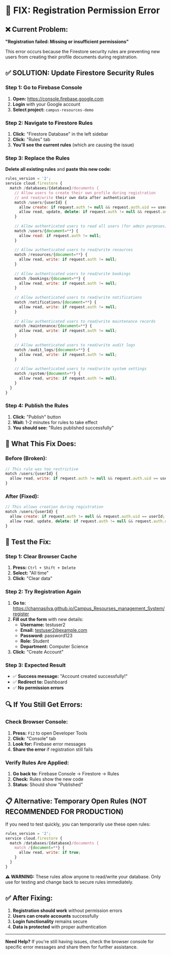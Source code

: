 # 🚨 FIX: Registration Permission Error

## ❌ **Current Problem:**
**"Registration failed: Missing or insufficient permissions"**

This error occurs because the Firestore security rules are preventing new users from creating their profile documents during registration.

## ✅ **SOLUTION: Update Firestore Security Rules**

### **Step 1: Go to Firebase Console**
1. **Open:** https://console.firebase.google.com
2. **Login** with your Google account
3. **Select project:** `campus-resources-demo`

### **Step 2: Navigate to Firestore Rules**
1. **Click:** "Firestore Database" in the left sidebar
2. **Click:** "Rules" tab
3. **You'll see the current rules** (which are causing the issue)

### **Step 3: Replace the Rules**
**Delete all existing rules** and **paste this new code:**

```javascript
rules_version = '2';
service cloud.firestore {
  match /databases/{database}/documents {
    // Allow users to create their own profile during registration
    // and read/write their own data after authentication
    match /users/{userId} {
      allow create: if request.auth != null && request.auth.uid == userId;
      allow read, update, delete: if request.auth != null && request.auth.uid == userId;
    }
    
    // Allow authenticated users to read all users (for admin purposes)
    match /users/{document=**} {
      allow read: if request.auth != null;
    }
    
    // Allow authenticated users to read/write resources
    match /resources/{document=**} {
      allow read, write: if request.auth != null;
    }
    
    // Allow authenticated users to read/write bookings
    match /bookings/{document=**} {
      allow read, write: if request.auth != null;
    }
    
    // Allow authenticated users to read/write notifications
    match /notifications/{document=**} {
      allow read, write: if request.auth != null;
    }
    
    // Allow authenticated users to read/write maintenance records
    match /maintenance/{document=**} {
      allow read, write: if request.auth != null;
    }
    
    // Allow authenticated users to read/write audit logs
    match /audit_logs/{document=**} {
      allow read, write: if request.auth != null;
    }
    
    // Allow authenticated users to read/write system settings
    match /system/{document=**} {
      allow read, write: if request.auth != null;
    }
  }
}
```

### **Step 4: Publish the Rules**
1. **Click:** "Publish" button
2. **Wait:** 1-2 minutes for rules to take effect
3. **You should see:** "Rules published successfully"

## 🎯 **What This Fix Does:**

### **Before (Broken):**
```javascript
// This rule was too restrictive
match /users/{userId} {
  allow read, write: if request.auth != null && request.auth.uid == userId;
}
```

### **After (Fixed):**
```javascript
// This allows creation during registration
match /users/{userId} {
  allow create: if request.auth != null && request.auth.uid == userId;
  allow read, update, delete: if request.auth != null && request.auth.uid == userId;
}
```

## 🧪 **Test the Fix:**

### **Step 1: Clear Browser Cache**
1. **Press:** `Ctrl + Shift + Delete`
2. **Select:** "All time"
3. **Click:** "Clear data"

### **Step 2: Try Registration Again**
1. **Go to:** https://channasilva.github.io/Campus_Resourses_management_System/register
2. **Fill out the form** with new details:
   - **Username:** testuser2
   - **Email:** testuser2@example.com
   - **Password:** password123
   - **Role:** Student
   - **Department:** Computer Science
3. **Click:** "Create Account"

### **Step 3: Expected Result**
- ✅ **Success message:** "Account created successfully!"
- ✅ **Redirect to:** Dashboard
- ✅ **No permission errors**

## 🔍 **If You Still Get Errors:**

### **Check Browser Console:**
1. **Press:** `F12` to open Developer Tools
2. **Click:** "Console" tab
3. **Look for:** Firebase error messages
4. **Share the error** if registration still fails

### **Verify Rules Are Applied:**
1. **Go back to:** Firebase Console → Firestore → Rules
2. **Check:** Rules show the new code
3. **Status:** Should show "Published"

## 📋 **Alternative: Temporary Open Rules (NOT RECOMMENDED FOR PRODUCTION)**

If you need to test quickly, you can temporarily use these open rules:

```javascript
rules_version = '2';
service cloud.firestore {
  match /databases/{database}/documents {
    match /{document=**} {
      allow read, write: if true;
    }
  }
}
```

**⚠️ WARNING:** These rules allow anyone to read/write your database. Only use for testing and change back to secure rules immediately.

## ✅ **After Fixing:**

1. **Registration should work** without permission errors
2. **Users can create accounts** successfully
3. **Login functionality** remains secure
4. **Data is protected** with proper authentication

---

**Need Help?** If you're still having issues, check the browser console for specific error messages and share them for further assistance.
